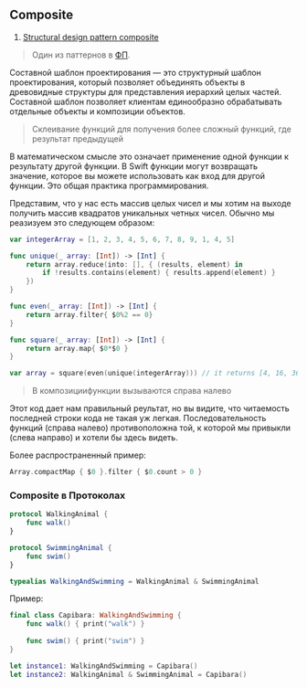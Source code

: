 ## Composite

1. [Structural design pattern composite](https://daddycoding.com/2023/03/19/composite/)

> Один из паттернов в [ФП](/ComputerScience/Languages/Paradigm/Declarative/FunctionalProgramming(FP).md).

Составной шаблон проектирования — это структурный шаблон проектирования, который позволяет объединять объекты в древовидные структуры для представления иерархий целых частей. Составной шаблон позволяет клиентам единообразно обрабатывать отдельные объекты и композиции объектов.

> Склеивание функций для получения более сложный функций, где результат предыдущей 

В математическом смысле это означает применение одной функции к результату другой функции. В Swift функции могут возвращать значение, которое вы можете использовать как вход для другой функции. Это общая практика программирования.

Представим, что у нас есть массив целых чисел и мы хотим на выходе получить массив квадратов уникальных четных чисел. Обычно мы реазизуем это следующем образом:

```swift
var integerArray = [1, 2, 3, 4, 5, 6, 7, 8, 9, 1, 4, 5]

func unique(_ array: [Int]) -> [Int] {
    return array.reduce(into: [], { (results, element) in
        if !results.contains(element) { results.append(element) }
    })
}

func even(_ array: [Int]) -> [Int] {
    return array.filter{ $0%2 == 0}
}

func square(_ array: [Int]) -> [Int] {
    return array.map{ $0*$0 }
}

var array = square(even(unique(integerArray))) // it returns [4, 16, 36, 64]
```

> В композициифункции вызываются справа налево

Этот код дает нам правильный реультат, но вы видите, что читаемость последней строки кода не такая уж легкая.  Последовательность функций (справа налево) противоположна той, к которой мы привыкли (слева направо) и хотели бы здесь видеть.

Более распространенный пример: 

```swift
Array.compactMap { $0 }.filter { $0.count > 0 }
```

### Composite в Протоколах

```swift
protocol WalkingAnimal {
    func walk()
}

protocol SwimmingAnimal {
    func swim()
}

typealias WalkingAndSwimming = WalkingAnimal & SwimmingAnimal
```

Пример:

```swift
final class Capibara: WalkingAndSwimming {
    func walk() { print("walk") }
    
    func swim() { print("swim") }
}

let instance1: WalkingAndSwimming = Capibara()
let instance2: WalkingAnimal & SwimmingAnimal = Capibara() 
```






